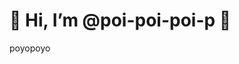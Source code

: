 # 👾 Hi, I’m @poi-poi-poi-p 👾

poyopoyo

<!---
poi-poi-poi-p/poi-poi-poi-p is a ✨ special ✨ repository because its `README.md` (this file) appears on your GitHub profile.
You can click the Preview link to take a look at your changes.
--->
